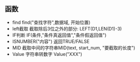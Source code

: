 ## 函数

*   find find("查找字符",数据域, 开始位置)
*   left截取 截取除后3位之外的部分: LEFT(D1,LEN(D1)-3)
*   IF判断 IF(条件,"条件真返回值","条件假返回值")
*   ISNUMBER("内容") 返回TRUE/FALSE
*   MID 截取中间的字符串MID(text, start\_num, "要截取的长度")
*   Value 字符串转数字 Value("XXX")
